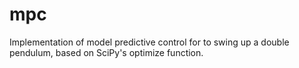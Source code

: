 # mpc
Implementation of model predictive control for to swing up a double pendulum, based on SciPy's optimize function.
